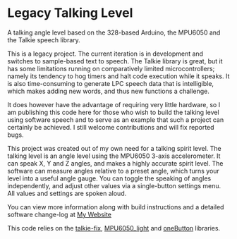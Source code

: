 # Legacy Talking Level
 A talking angle level based on the 328-based Arduino, the MPU6050 and the Talkie speech library.

This is a legacy project. The current iteration is in development and switches to sample-based text to speech. The Talkie library is great, but it has some limitations running on comparatively limited microcontrollers; namely its tendency to hog timers and halt code execution while it speaks. It is also time-consuming to generate LPC speech data that is intelligible, which makes adding new words, and thus new functions a challenge.

It does however have the advantage of requiring very little hardware, so I am publishing this code here for those who wish to build the talking level using software speech and to serve as an example that such a project can certainly be achieved. I still welcome contributions and will fix reported bugs.

This project was created out of my own need for a talking spirit level. The talking level is an angle level using the MPU6050 3-axis accelerometer. It can speak X, Y and Z angles, and makes a highly accurate spirit level. The software can measure angles relative to a preset angle, which turns your level into a useful angle gauge. You can toggle the speaking of angles independently, and adjust other values via a single-button settings menu. All values and settings are spoken aloud.

You can view more information along with build instructions and a detailed software change-log at [My Website](https://ashleycox.co.uk/projects/talking-spirit-level/)

This code relies on the [talkie-fix](https://github.com/norberthidas/Talkie-FIX), [MPU6050_light](https://github.com/rfetick/MPU6050_light) and [oneButton](https://github.com/mathertel/OneButton) libraries. 